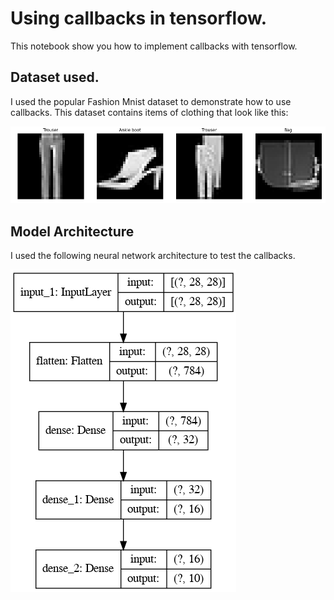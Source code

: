# Using callbacks in tensorflow.

This notebook show you how to implement callbacks with tensorflow. 

## Dataset used.

I used the popular Fashion Mnist dataset to demonstrate how to use callbacks. This dataset contains items of clothing that look like this:

![Fashion MNIST](images_fashion_mnist.png)

## Model Architecture

I used the following neural network architecture to test the callbacks.

![Neural Network Architecture](model.png)